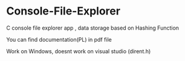 # Console-File-Explorer
C console file explorer app , data storage based on Hashing Function

You can find documentation(PL) in pdf file

Work on Windows, doesnt work on visual studio (dirent.h)
